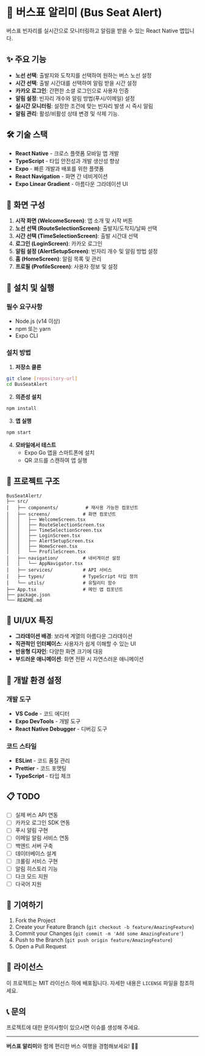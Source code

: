 # 🚌 버스표 알리미 (Bus Seat Alert)

버스표 빈자리를 실시간으로 모니터링하고 알림을 받을 수 있는 React Native 앱입니다.

## ✨ 주요 기능

- **노선 선택**: 출발지와 도착지를 선택하여 원하는 버스 노선 설정
- **시간 선택**: 출발 시간대를 선택하여 알림 받을 시간 설정
- **카카오 로그인**: 간편한 소셜 로그인으로 사용자 인증
- **알림 설정**: 빈자리 개수와 알림 방법(푸시/이메일) 설정
- **실시간 모니터링**: 설정한 조건에 맞는 빈자리 발생 시 즉시 알림
- **알림 관리**: 활성/비활성 상태 변경 및 삭제 기능.

## 🛠 기술 스택

- **React Native** - 크로스 플랫폼 모바일 앱 개발
- **TypeScript** - 타입 안전성과 개발 생산성 향상
- **Expo** - 빠른 개발과 배포를 위한 플랫폼
- **React Navigation** - 화면 간 네비게이션
- **Expo Linear Gradient** - 아름다운 그라데이션 UI

## 📱 화면 구성

1. **시작 화면 (WelcomeScreen)**: 앱 소개 및 시작 버튼
2. **노선 선택 (RouteSelectionScreen)**: 출발지/도착지/날짜 선택
3. **시간 선택 (TimeSelectionScreen)**: 출발 시간대 선택
4. **로그인 (LoginScreen)**: 카카오 로그인
5. **알림 설정 (AlertSetupScreen)**: 빈자리 개수 및 알림 방법 설정
6. **홈 (HomeScreen)**: 알림 목록 및 관리
7. **프로필 (ProfileScreen)**: 사용자 정보 및 설정

## 🚀 설치 및 실행

### 필수 요구사항
- Node.js (v14 이상)
- npm 또는 yarn
- Expo CLI

### 설치 방법

1. **저장소 클론**
```bash
git clone [repository-url]
cd BusSeatAlert
```

2. **의존성 설치**
```bash
npm install
```

3. **앱 실행**
```bash
npm start
```

4. **모바일에서 테스트**
   - Expo Go 앱을 스마트폰에 설치
   - QR 코드를 스캔하여 앱 실행

## 📁 프로젝트 구조

```
BusSeatAlert/
├── src/
│   ├── components/          # 재사용 가능한 컴포넌트
│   ├── screens/            # 화면 컴포넌트
│   │   ├── WelcomeScreen.tsx
│   │   ├── RouteSelectionScreen.tsx
│   │   ├── TimeSelectionScreen.tsx
│   │   ├── LoginScreen.tsx
│   │   ├── AlertSetupScreen.tsx
│   │   ├── HomeScreen.tsx
│   │   └── ProfileScreen.tsx
│   ├── navigation/         # 네비게이션 설정
│   │   └── AppNavigator.tsx
│   ├── services/           # API 서비스
│   ├── types/              # TypeScript 타입 정의
│   └── utils/              # 유틸리티 함수
├── App.tsx                 # 메인 앱 컴포넌트
├── package.json
└── README.md
```

## 🎨 UI/UX 특징

- **그라데이션 배경**: 보라색 계열의 아름다운 그라데이션
- **직관적인 인터페이스**: 사용자가 쉽게 이해할 수 있는 UI
- **반응형 디자인**: 다양한 화면 크기에 대응
- **부드러운 애니메이션**: 화면 전환 시 자연스러운 애니메이션

## 🔧 개발 환경 설정

### 개발 도구
- **VS Code** - 코드 에디터
- **Expo DevTools** - 개발 도구
- **React Native Debugger** - 디버깅 도구

### 코드 스타일
- **ESLint** - 코드 품질 관리
- **Prettier** - 코드 포맷팅
- **TypeScript** - 타입 체크

## 📋 TODO

- [ ] 실제 버스 API 연동
- [ ] 카카오 로그인 SDK 연동
- [ ] 푸시 알림 구현
- [ ] 이메일 알림 서비스 연동
- [ ] 백엔드 서버 구축
- [ ] 데이터베이스 설계
- [ ] 크롤링 서비스 구현
- [ ] 알림 히스토리 기능
- [ ] 다크 모드 지원
- [ ] 다국어 지원

## 🤝 기여하기

1. Fork the Project
2. Create your Feature Branch (`git checkout -b feature/AmazingFeature`)
3. Commit your Changes (`git commit -m 'Add some AmazingFeature'`)
4. Push to the Branch (`git push origin feature/AmazingFeature`)
5. Open a Pull Request

## 📄 라이선스

이 프로젝트는 MIT 라이선스 하에 배포됩니다. 자세한 내용은 `LICENSE` 파일을 참조하세요.

## 📞 문의

프로젝트에 대한 문의사항이 있으시면 이슈를 생성해 주세요.

---

**버스표 알리미**와 함께 편리한 버스 여행을 경험해보세요! 🚌✨
